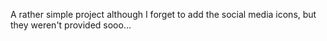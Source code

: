 A rather simple project although I forget to add the social media icons, but they weren't provided sooo...